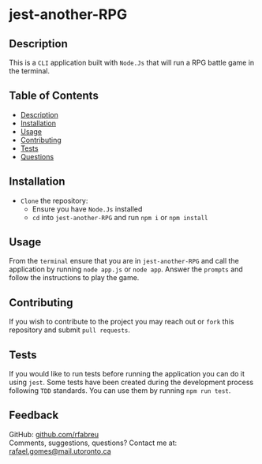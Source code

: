 # jest-another-RPG

## Description
This is a `CLI` application built with `Node.Js` that will run a RPG battle game in the terminal.
## Table of Contents
- [Description](#description)
- [Installation](#installation)
- [Usage](#usage)
- [Contributing](#contributing)
- [Tests](#tests)
- [Questions](#questions)
## Installation
- `Clone` the repository:
  - Ensure you have `Node.Js` installed
  - `cd` into `jest-another-RPG` and run `npm i` or `npm install`
## Usage
From the `terminal` ensure that you are in `jest-another-RPG` and call the application by running `node app.js` or `node app`. Answer the `prompts` and follow the instructions to play the game.
## Contributing
If you wish to contribute to the project you may reach out or `fork` this repository and submit `pull requests`.
## Tests
If you would like to run tests before running the application you can do it using `jest`. Some tests have been created during the development process following `TDD` standards. You can use them by running `npm run test`.
## Feedback
GitHub: [github.com/rfabreu](https://github.com/rfabreu) <br />
Comments, suggestions, questions? Contact me at: [rafael.gomes@mail.utoronto.ca](mailto:rafael.gomes@mail.utoronto.ca)
    